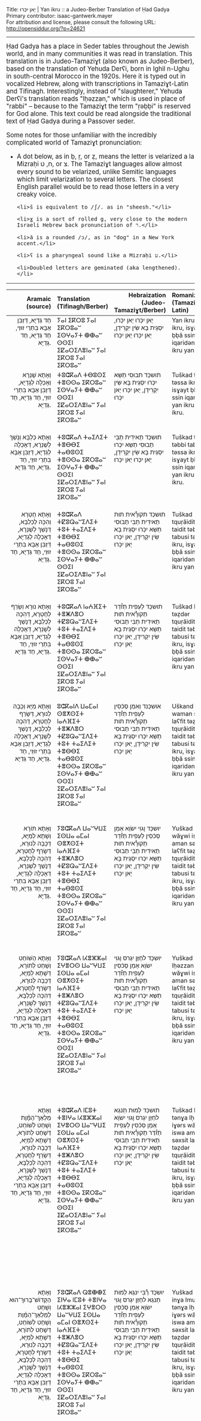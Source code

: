 <html>
<head></head>
<body>
Title: יַאן יִכְּרוּ | Yan ikru :: a Judeo-Berber Translation of Ḥad Gadya<br />
Primary contributor: isaac-gantwerk.mayer<br />
For attribution and license, please consult the following URL: <a href="http://opensiddur.org/?p=24621">http://opensiddur.org/?p=24621</a>
<p />
<hr />

<div class="english" style="font-size: 1.2em;">
Ḥad Gadya has a place in Seder tables throughout the Jewish world, and in many communities it was read in translation. This translation is in Judeo-Tamaziɣt (also known as Judeo-Berber), based on the translation of Yehuda Derʕi, born in Ighil n-Ughu in south-central Morocco in the 1920s. Here it is typed out in vocalized Hebrew, along with transcriptions in Tamaziɣt-Latin and Tifinagh. Interestingly, instead of "slaughterer," Yehuda Derʕi's translation reads "lḥǝzzan," which is used in place of "rabbi" – because to the Tamaziɣt the term "ṛǝḅḅi" is reserved for God alone. This text could be read alongside the traditional text of Ḥad Gadya during a Passover seder.

Some notes for those unfamiliar with the incredibly complicated world of Tamaziɣt pronunciation:
<ul>
	<li>A dot below, as in ḅ, ṛ, or ẓ, means the letter is velarized a la Mizraḥi ח, ט, or צ. The Tamaziɣt languages allow almost every sound to be velarized, unlike Semitic languages which limit velarization to several letters. The closest English parallel would be to read those letters in a very creaky voice.</li>

	<li>š is equivalent to /ʃ/. as in "sheesh."</li>

	<li>ɣ is a sort of rolled g, very close to the modern Israeli Hebrew back pronunciation of ר.</li>

	<li>ă is a rounded /ɔ/, as in "dog" in a New York accent.</li>

	<li>ʕ is a pharyngeal sound like a Mizraḥi ע.</li>

	<li>Doubled letters are geminated (aka lengthened).</li>
</ul>
</div>

<hr />

<table style="width:100%;margin-left: auto;margin-right: auto;" class="draggable">
<thead><tr><th id="x" style="text-align: right;">Aramaic (source)</th><th style="text-align: left;">Translation (Tifinagh/Berber)</th><th style="text-align: right;">Hebraization (Judeo-Tamaziɣt/Berber)</th><th style="text-align: left;">Romanization (Tamaziɣt-Latin)</th><th style="text-align: left;">Translation (English)</th></tr></thead>
<tbody>
<tr><td style="vertical-align:top;" width="25%">
<div class="aramaic" style="text-align: right;"><span lang="he">	 
חַד גַּדְיָא, דְּזַבִּן אַבָּא בִּתְרֵי זוּזֵי, חַד גַּדְיָא, חַד גַּדְיָא.
</span></div>
</td>

<td style="vertical-align:top;" width="36%">
<div class="judeo-berber"><span lang="Tfng">
ⵢⴰⵏ ⵉⴽⵔⵓ ⵢⴰⵏ ⵉⴽⵔⵓⴰⵯ ⵉⵙⵖⴰⵢⵜ ⴲⴲⴰⵯ ⵙⵙⵉⵏ ⵉⵇⴰⵔⵉⴷⴻⵏⴰⵯ ⵢⴰⵏ ⵉⴽⵔⵓ ⵢⴰⵏ ⵉⴽⵔⵓⴰⵯ
</span></div>
</td>

<td style="vertical-align:top;" width="36%">
<div class="liturgy"><span lang="jbe">
יַאן יִכְּרוּ יַאן יִכְּרוּ, יִסְגַית בָּא שִּׂין יִקַרִידְן, יַאן יִכְּרוּ יַאן יִכְּרוּ׃
</div>
</td>

<td style="vertical-align:top;" width="36%">
<div class="english">	
Yan ikru yan ikru, isɣayt ḅḅă ssin iqaridǝn, yan ikru yan ikru.
</div>
</td>
 
<td style="vertical-align:top;" width="36%">
<div class="english">	
One little goat that my father bought for two zuzim, for two zuzim.
</div>
</td></tr>


<tr><td style="vertical-align:top;" width="25%">
<div class="aramaic" style="text-align: right;"><span lang="he">	 
וְאָתָא שֻׁנְרָא וְאָכְלָה לְגַדְיָא, דְּזַבִּן אַבָּא בִּתְרֵי זוּזֵי, חַד גַּדְיָא, חַד גַּדְיָא.
</span></div>
</td>

<td style="vertical-align:top;" width="36%">
<div class="judeo-berber"><span lang="Tfng">
ⵜⵓⵛⴽⴰⴷ ⵜⴱⵓⵙⵉ ⵜⴻⵙⵙⴰ ⵉⴽⵔⵓⴰⵯ ⵉⵙⵖⴰⵢⵜ ⴲⴲⴰⵯ ⵙⵙⵉⵏ ⵉⵇⴰⵔⵉⴷⴻⵏⴰⵯ ⵢⴰⵏ ⵉⴽⵔⵓ ⵢⴰⵏ ⵉⴽⵔⵓⴰⵯ
</span></div>
</td>

<td style="vertical-align:top;" width="36%">
<div class="liturgy"><span lang="jbe">
תוּשכַּד תבוּסִי תְשַּא יִכְּרוּ יִסְגַית בָּא שִּׂין יִקַרִידְן, יַאן יִכְּרוּ יַאן יִכְּרוּ
</div>
</td>

<td style="vertical-align:top;" width="36%">
<div class="english">	
Tuškad tbusi tǝssa ikru, isɣayt ḅḅă ssin iqaridǝn, yan ikru yan ikru.
</div>
</td>
 
<td style="vertical-align:top;" width="36%">
<div class="english">	
A cat came and ate the goat that my father bought for two zuzim, for two zuzim.
</div>
</td></tr>


<tr><td style="vertical-align:top;" width="25%">
<div class="aramaic" style="text-align: right;"><span lang="he">	 
וְאָתָא כַּלְבָּא וְנָשַׁךְ לְשֻׁנְרָא, דְּאָכְלָה לְגַדְיָא, דְּזַבִּן אַבָּא בִּתְרֵי זוּזֵי, חַד גַּדְיָא, חַד גַּדְיָא.
</span></div>
</td>
 
<td style="vertical-align:top;" width="36%">
<div class="judeo-berber"><span lang="Tfng">
ⵜⵓⵛⴽⴰⴷ ⵜⴰⵉⴷⵉⵜ ⵜⴻⴱⴱⵉ ⵜⴰⴱⵓⵙⵉ ⵜⴻⵙⵙⴰ ⵉⴽⵔⵓⴰⵯ ⵉⵙⵖⴰⵢⵜ ⴲⴲⴰⵯ ⵙⵙⵉⵏ ⵉⵇⴰⵔⵉⴷⴻⵏⴰⵯ ⵢⴰⵏ ⵉⴽⵔⵓ ⵢⴰⵏ ⵉⴽⵔⵓⴰⵯ
</span></div>
</td>

<td style="vertical-align:top;" width="36%">
<div class="liturgy"><span lang="jbe">
תוּשכַּד תַאיִדִית תְבִּי תַבוּסִי תְשַּא יִכְּרוּ יִסְגַית בָּא שִּׂין יִקַרִידְן, יַאן יִכְּרוּ יַאן יִכְּרוּ׃
</div>
</td>

<td style="vertical-align:top;" width="36%">
<div class="english">	
Tuškad taidit tǝbbi tabusi tǝssa ikru, isɣayt ḅḅă ssin iqaridǝn, yan ikru yan ikru.
</div>
</td>

<td style="vertical-align:top;" width="36%">
<div class="english">	
A dog came and bit the cat that ate the goat that my father bought for two zuzim, for two zuzim.
</div>
</td></tr>


<tr><td style="vertical-align:top;" width="25%">
<div class="aramaic" style="text-align: right;"><span lang="he">	 
וְאָתָא חֻטְרָא וְהִכָּה לְכַלְבָּא, דְּנָשַׁךְ לְשֻׁנְרָא, דְּאָכְלָה לְגַדְיָא, דְּזַבִּן אַבָּא בִּתְרֵי זוּזֵי, חַד גַּדְיָא, חַד גַּדְיָא.
</span></div>
</td>

<td style="vertical-align:top;" width="36%">
<div class="judeo-berber"><span lang="Tfng">
ⵜⵓⵛⴽⴰⴷ ⵜⵇⵓⵕⴰⵯⵉⴷⵉⵜ ⵜⵓⵜ ⵜⴰⵉⴷⵉⵜ ⵜⴻⴱⴱⵉ ⵜⴰⴱⵓⵙⵉ ⵜⴻⵙⵙⴰ ⵉⴽⵔⵓⴰⵯ ⵉⵙⵖⴰⵢⵜ ⴲⴲⴰⵯ ⵙⵙⵉⵏ ⵉⵇⴰⵔⵉⴷⴻⵏⴰⵯ ⵢⴰⵏ ⵉⴽⵔⵓ ⵢⴰⵏ ⵉⴽⵔⵓⴰⵯ
</span></div>
</td>

<td style="vertical-align:top;" width="36%">
<div class="liturgy"><span lang="jbe">
תוּשכַּד תקוּרָ֯אית תוּת תַאיִדִית תְבִּי תַבוּסִי תְשַּא יִכְּרוּ יִסְגַית בָּא שִּׂין יִקַרִידְן, יַאן יִכְּרוּ יַאן יִכְּרוּ׃
</div>
</td>

<td style="vertical-align:top;" width="36%">
<div class="english">	
Tuškad tquṛăidit tut taidit tǝbbi tabusi tǝssa ikru, isɣayt ḅḅă ssin iqaridǝn, yan ikru yan ikru.
</div>
</td>

<td style="vertical-align:top;" width="36%">
<div class="english">	
A stick came and hit the dog that bit the cat that ate the goat that my father bought for two zuzim, for two zuzim.
</div>
</td></tr>


<tr><td style="vertical-align:top;" width="25%">
<div class="aramaic" style="text-align: right;"><span lang="he">	 
וְאָתָא נוּרָא וְשָׂרַף לְחֻטְרָא, דְּהִכָּה לְכַלְבָּא, דְּנָשַׁךְ לְשֻׁנְרָא, דְּאָכְלָה לְגַדְיָא, דְּזַבִּן אַבָּא בִּתְרֵי זוּזֵי, חַד גַּדְיָא, חַד גַּדְיָא.
</span></div>
</td>

<td style="vertical-align:top;" width="36%">
<div class="judeo-berber"><span lang="Tfng">
ⵜⵓⵛⴽⴰⴷ lⴰⵄⴼⵉⵜ ⵜⴻⵥⴷⴻⵔ ⵜⵇⵓⵕⴰⵯⵉⴷⵉⵜ ⵜⵓⵜ ⵜⴰⵉⴷⵉⵜ ⵜⴻⴱⴱⵉ ⵜⴰⴱⵓⵙⵉ ⵜⴻⵙⵙⴰ ⵉⴽⵔⵓⴰⵯ ⵉⵙⵖⴰⵢⵜ ⴲⴲⴰⵯ ⵙⵙⵉⵏ ⵉⵇⴰⵔⵉⴷⴻⵏⴰⵯ ⵢⴰⵏ ⵉⴽⵔⵓ ⵢⴰⵏ ⵉⴽⵔⵓⴰⵯ
</span></div>
</td>

<td style="vertical-align:top;" width="36%">
<div class="liturgy"><span lang="jbe">
תוּשכַּד לַעְפִית תְז֯דְר תַקוּרָ֯אית תוּת תַאיִדִית תְבִּי תַבוּסִי תְשַּא יִכְּרוּ יִסְגַית בָּא שִּׂין יִקַרִידְן, יַאן יִכְּרוּ יַאן יִכְּרוּ׃
</div>
</td>

<td style="vertical-align:top;" width="36%">
<div class="english">	
Tuškad laʕfit tǝẓdǝr tquṛăidit tut taidit tǝbbi tabusi tǝssa ikru, isɣayt ḅḅă ssin iqaridǝn, yan ikru yan ikru.
</div>
</td>

<td style="vertical-align:top;" width="36%">
<div class="english">	
A fire came and burned the stick that hit the dog that bit the cat that ate the goat that my father bought for two zuzim, for two zuzim.
</div>
</td></tr>


<tr><td style="vertical-align:top;" width="25%">
<div class="aramaic" style="text-align: right;"><span lang="he">	 
וְאָתָא מַיָּא וְכָבָה לְנוּרָא, דְּשָׂרַף לְחֻטְרָא, דְּהִכָּה לְכַלְבָּא, דְּנָשַׁךְ לְשֻׁנְרָא, דְּאָכְלָה לְגַדְיָא, דְּזַבִּן אַבָּא בִּתְרֵי זוּזֵי, חַד גַּדְיָא, חַד גַּדְיָא.
</span></div>
</td>

<td style="vertical-align:top;" width="36%">
<div class="judeo-berber"><span lang="Tfng">
ⵓⵛⴽⴰⵏⴷ ⵡⴰⵎⴰⵏ ⵙⴻⵅⵙⵉⵜ lⴰⵄⴼⵉⵜ ⵜⴻⵥⴷⴻⵔ ⵜⵇⵓⵕⴰⵯⵉⴷⵉⵜ ⵜⵓⵜ ⵜⴰⵉⴷⵉⵜ ⵜⴻⴱⴱⵉ ⵜⴰⴱⵓⵙⵉ ⵜⴻⵙⵙⴰ ⵉⴽⵔⵓⴰⵯ ⵉⵙⵖⴰⵢⵜ ⴲⴲⴰⵯ ⵙⵙⵉⵏ ⵉⵇⴰⵔⵉⴷⴻⵏⴰⵯ ⵢⴰⵏ ⵉⴽⵔⵓ ⵢⴰⵏ ⵉⴽⵔⵓⴰⵯ
</span></div>
</td>

<td style="vertical-align:top;" width="36%">
<div class="liturgy"><span lang="jbe">
אוּשכַּנד וַאמַן סְּכֿסִין לַעְפִית תְז֯דְר תַקוּרָ֯אית תוּת תַאיִדִית תְבִּי תַבוּסִי תְשַּא יִכְּרוּ יִסְגַית בָּא שִּׂין יִקַרִידְן, יַאן יִכְּרוּ יַאן יִכְּרוּ׃
</div>
</td>

<td style="vertical-align:top;" width="36%">
<div class="english">	
Uškand waman sǝxsit laʕfit tǝẓdǝr tquṛăidit tut taidit tǝbbi tabusi tǝssa ikru, isɣayt ḅḅă ssin iqaridǝn, yan ikru yan ikru.
</div>
</td>

<td style="vertical-align:top;" width="36%">
<div class="english">	
Water came and put out the fire that burned the stick that hit the dog that bit the cat that ate the goat that my father bought for two zuzim, for two zuzim.
</div>
</td></tr>


<tr><td style="vertical-align:top;" width="25%">
<div class="aramaic" style="text-align: right;"><span lang="he">	 
וְאָתָא תּוֹרָא וְשָׁתָא לְמַיָּא, דְּכָבָה לְנוּרָא, דְּשָׂרַף לְחֻטְרָא, דְּהִכָּה לְכַלְבָּא, דְּנָשַׁךְ לְשֻׁנְרָא, דְּאָכְלָה לְגַדְיָא, דְּזַבִּן אַבָּא בִּתְרֵי זוּזֵי, חַד גַּדְיָא, חַד גַּדְיָא.
</span></div>
</td>

<td style="vertical-align:top;" width="36%">
<div class="judeo-berber"><span lang="Tfng">
ⵢⵓⵛⴽⴰⴷ ⵡⴰⵯⵖⵡⵉ ⵉⵙⵡⴰ ⴰⵎⴰⵏ ⵙⴻⵅⵙⵉⵜ lⴰⵄⴼⵉⵜ ⵜⴻⵥⴷⴻⵔ ⵜⵇⵓⵕⴰⵯⵉⴷⵉⵜ ⵜⵓⵜ ⵜⴰⵉⴷⵉⵜ ⵜⴻⴱⴱⵉ ⵜⴰⴱⵓⵙⵉ ⵜⴻⵙⵙⴰ ⵉⴽⵔⵓⴰⵯ ⵉⵙⵖⴰⵢⵜ ⴲⴲⴰⵯ ⵙⵙⵉⵏ ⵉⵇⴰⵔⵉⴷⴻⵏⴰⵯ ⵢⴰⵏ ⵉⴽⵔⵓ ⵢⴰⵏ ⵉⴽⵔⵓⴰⵯ
</span></div>
</td>

<td style="vertical-align:top;" width="36%">
<div class="liturgy"><span lang="jbe">
יוּשכַּד וָגוִי יִשׂוַא אַמַן סְּכֿסִין לַעְפִית תְז֯דְר תַקוּרָ֯אית תוּת תַאיִדִית תְבִּי תַבוּסִי תְשַּא יִכְּרוּ יִסְגַית בָּא שִּׂין יִקַרִידְן, יַאן יִכְּרוּ יַאן יִכְּרוּ׃
</div>
</td>

<td style="vertical-align:top;" width="36%">
<div class="english">	
Yuškad wăɣwi iswa aman sǝxsit laʕfit tǝẓdǝr tquṛăidit tut taidit tǝbbi tabusi tǝssa ikru, isɣayt ḅḅă ssin iqaridǝn, yan ikru yan ikru.
</div>
</td>

<td style="vertical-align:top;" width="36%">
<div class="english">	
An ox came and drank the water that put out the fire that burned the stick that hit the dog that bit the cat that ate the goat that my father bought for two zuzim, for two zuzim.
</div>
</td></tr>


<tr><td style="vertical-align:top;" width="25%">
<div class="aramaic" style="text-align: right;"><span lang="he">	 
וְאָתָא הַשּׁוֹחֵט וְשָׁחַט לְתוֹרָא, דְּשָׁתָא לְמַיָּא, דְּכָבָה לְנוּרָא, דְּשָׂרַף לְחֻטְרָא, דְּהִכָּה לְכַלְבָּא, דְּנָשַׁךְ לְשֻׁנְרָא, דְּאָכְלָה לְגַדְיָא, דְּזַבִּן אַבָּא בִּתְרֵי זוּזֵי, חַד גַּדְיָא, חַד גַּדְיָא.
</span></div>
</td>

<td style="vertical-align:top;" width="36%">
<div class="judeo-berber"><span lang="Tfng">
ⵢⵓⵛⴽⴰⴷ lⵃⴻⵣⵣⴰⵏ ⵉⵖⴻⵔⵙ ⵡⴰⵯⵖⵡⵉ ⵉⵙⵡⴰ ⴰⵎⴰⵏ ⵙⴻⵅⵙⵉⵜ lⴰⵄⴼⵉⵜ ⵜⴻⵥⴷⴻⵔ ⵜⵇⵓⵕⴰⵯⵉⴷⵉⵜ ⵜⵓⵜ ⵜⴰⵉⴷⵉⵜ ⵜⴻⴱⴱⵉ ⵜⴰⴱⵓⵙⵉ ⵜⴻⵙⵙⴰ ⵉⴽⵔⵓⴰⵯ ⵉⵙⵖⴰⵢⵜ ⴲⴲⴰⵯ ⵙⵙⵉⵏ ⵉⵇⴰⵔⵉⴷⴻⵏⴰⵯ ⵢⴰⵏ ⵉⴽⵔⵓ ⵢⴰⵏ ⵉⴽⵔⵓⴰⵯ
</span></div>
</td>

<td style="vertical-align:top;" width="36%">
<div class="liturgy"><span lang="jbe">
יוּשכַּד לחְזַּן יִגְרס וָגוִי יִשׂוַא אַמַן סְּכֿסִין לַעְפִית תְז֯דְר תַקוּרָ֯אית תוּת תַאיִדִית תְבִּי תַבוּסִי תְשַּא יִכְּרוּ יִסְגַית בָּא שִּׂין יִקַרִידְן, יַאן יִכְּרוּ יַאן יִכְּרוּ׃
</div>
</td>

<td style="vertical-align:top;" width="36%">
<div class="english">	
Yuškad lḥǝzzan iɣǝrs wăɣwi iswa aman sǝxsit laʕfit tǝẓdǝr tquṛăidit tut taidit tǝbbi tabusi tǝssa ikru, isɣayt ḅḅă ssin iqaridǝn, yan ikru yan ikru.
</div>
</td>

<td style="vertical-align:top;" width="36%">
<div class="english">	
A butcher came and slaughtered the ox that drank the water that put out the fire that burned the stick that hit the dog that bit the cat that ate the goat that my father bought for two zuzim, for two zuzim.
</div>
</td></tr>


<tr><td style="vertical-align:top;" width="25%">
<div class="aramaic" style="text-align: right;"><span lang="he">	 
וְאָתָא מַלְאַךְ־הַמָּ֫וֶת וְשָׁחַט לְשׁוֹחֵט, דְּשָׁחַט לְתוֹרָא, דְּשָׁתָא לְמַיָּא, דְּכָבָה לְנוּרָא, דְּשָׂרַף לְחֻטְרָא, דְּהִכָּה לְכַלְבָּא, דְּנָשַׁךְ לְשֻׁנְרָא, דְּאָכְלָה לְגַדְיָא, דְּזַבִּן אַבָּא בִּתְרֵי זוּזֵי, חַד גַּדְיָא, חַד גַּדְיָא.
</span></div>
</td>

<td style="vertical-align:top;" width="36%">
<div class="judeo-berber"><span lang="Tfng">
ⵜⵓⵛⴽⴰⴷ lⵎⵓⵜ ⵜⴻⵏⵖⴰ lⵃⴻⵣⵣⴰⵏ ⵉⵖⴻⵔⵙ ⵡⴰⵯⵖⵡⵉ ⵉⵙⵡⴰ ⴰⵎⴰⵏ ⵙⴻⵅⵙⵉⵜ lⴰⵄⴼⵉⵜ ⵜⴻⵥⴷⴻⵔ ⵜⵇⵓⵕⴰⵯⵉⴷⵉⵜ ⵜⵓⵜ ⵜⴰⵉⴷⵉⵜ ⵜⴻⴱⴱⵉ ⵜⴰⴱⵓⵙⵉ ⵜⴻⵙⵙⴰ ⵉⴽⵔⵓⴰⵯ ⵉⵙⵖⴰⵢⵜ ⴲⴲⴰⵯ ⵙⵙⵉⵏ ⵉⵇⴰⵔⵉⴷⴻⵏⴰⵯ ⵢⴰⵏ ⵉⴽⵔⵓ ⵢⴰⵏ ⵉⴽⵔⵓⴰⵯ
</span></div>
</td>

<td style="vertical-align:top;" width="36%">
<div class="liturgy"><span lang="jbe">
תוּשכַּד לְמוּת תְנגַא לחְזַּן יִגְרס וָגוִי יִשׂוַא אַמַן סְּכֿסִין לַעְפִית תְז֯דְר תַקוּרָ֯אית תוּת תַאיִדִית תְבִּי תַבוּסִי תְשַּא יִכְּרוּ יִסְגַית בָּא שִּׂין יִקַרִידְן, יַאן יִכְּרוּ יַאן יִכְּרוּ׃
</div>
</td>

<td style="vertical-align:top;" width="36%">
<div class="english">	
Tuškad lmut tǝnɣa lḥǝzzan iɣǝrs wăɣwi iswa aman sǝxsit laʕfit tǝẓdǝr tquṛăidit tut taidit tǝbbi tabusi tǝssa ikru, isɣayt ḅḅă ssin iqaridǝn, yan ikru yan ikru.
</div>
</td>

<td style="vertical-align:top;" width="36%">
<div class="english">	
The Angel of Death came and slaughtered the shoḥet who slaughtered the ox that drank the water that put out the fire that burned the stick that hit the dog that bit the cat that ate the goat that my father bought for two zuzim, for two zuzim.
</div>
</td></tr>


<tr><td style="vertical-align:top;" width="25%">
<div class="aramaic" style="text-align: right;"><span lang="he">	 
וְאָתָא הַקָּדוֹשׁ־בָּרוּךְ־הוּא וְשָׁחַט לְמַלְאַךְ־הַמָּ֫וֶת וְשָׁחַט לְשׁוֹחֵט, דְּשָׁחַט לְתוֹרָא, דְּשָׁתָא לְמַיָּא, דְּכָבָה לְנוּרָא, דְּשָׂרַף לְחֻטְרָא, דְּהִכָּה לְכַלְבָּא, דְּנָשַׁךְ לְשֻׁנְרָא, דְּאָכְלָה לְגַדְיָא, דְּזַבִּן אַבָּא בִּתְרֵי זוּזֵי, חַד גַּדְיָא, חַד גַּדְיָא.
</span></div>
</td>

<td style="vertical-align:top;" width="36%">
<div class="judeo-berber"><span lang="Tfng">
ⵢⵓⵛⴽⴰⴷ ⵕⴻⴲⴲⵉ ⵉⵏⵖⴰ lⵎⵓⵜ ⵜⴻⵏⵖⴰ lⵃⴻⵣⵣⴰⵏ ⵉⵖⴻⵔⵙ ⵡⴰⵯⵖⵡⵉ ⵉⵙⵡⴰ ⴰⵎⴰⵏ ⵙⴻⵅⵙⵉⵜ lⴰⵄⴼⵉⵜ ⵜⴻⵥⴷⴻⵔ ⵜⵇⵓⵕⴰⵯⵉⴷⵉⵜ ⵜⵓⵜ ⵜⴰⵉⴷⵉⵜ ⵜⴻⴱⴱⵉ ⵜⴰⴱⵓⵙⵉ ⵜⴻⵙⵙⴰ ⵉⴽⵔⵓⴰⵯ ⵉⵙⵖⴰⵢⵜ ⴲⴲⴰⵯ ⵙⵙⵉⵏ ⵉⵇⴰⵔⵉⴷⴻⵏⴰⵯ ⵢⴰⵏ ⵉⴽⵔⵓ ⵢⴰⵏ ⵉⴽⵔⵓⴰⵯ
</span></div>
</td>

<td style="vertical-align:top;" width="36%">
<div class="liturgy"><span lang="jbe">
יוּשכַּד רְ֯בִּי יִנגַא לְמוּת תְנגַא לחְזַּן יִגְרס וָגוִי יִשׂוַא אַמַן סְּכֿסִין לַעְפִית תְז֯דְר תַקוּרָ֯אית תוּת תַאיִדִית תְבִּי תַבוּסִי תְשַּא יִכְּרוּ יִסְגַית בָּא שִּׂין יִקַרִידְן, יַאן יִכְּרוּ יַאן יִכְּרוּ׃
</div>
</td>

<td style="vertical-align:top;" width="36%">
<div class="english">	
Yuškad ṛǝḅḅi inɣa lmut tǝnɣa lḥǝzzan iɣǝrs wăɣwi iswa aman sǝxsit laʕfit tǝẓdǝr tquṛăidit tut taidit tǝbbi tabusi tǝssa ikru, isɣayt ḅḅă ssin iqaridǝn, yan ikru yan ikru.
</div>
</td>

<td style="vertical-align:top;" width="36%">
<div class="english">	
Then the blessed Holy One came and slaughtered the Angel of Death who slaughtered the shoḥet who slaughtered the ox that drank the water that put out the fire that burned the stick that hit the dog that bit the cat that ate the goat that my father bought for two zuzim, for two zuzim.
</div>
</td></tr>
</tbody></table>

<hr />

The earliest known appearance of “Ḥad Gadya,” by an unknown author, can be found in the Prague Haggadah (1526). The text of the poem is in a form of playful Aramaic and it is accompanied by <a href="https://opensiddur.org/miscellanea/had-gadya/">the lyrics in medieval Yiddish</a>.[foot]The Jewish Encyclopedia (1906, NY) vol. 8 page 190 s.v. “Had Gadya” calls it German.[/foot] It is unclear which, if either, came first — the Yiddish or the Aramaic. The Aramaic above below follows the text as it appears in the Prague Haggadah (1526). The Aramaic has been vocalized according to the Prague Haggadah (1590). Besides the transcription of the Aramaic with its vocalization, I have also added a translation sourced from Eve Levavi Feinstein's <a href="https://opensiddur.org/compilations/festival-guides-and-haggadot/passover-seder/haggadah-for-pesah-an-english-translation/">Passover Haggadah translation</a>. --Aharon N. Varady

<h3>Source</h3>

Had Gadya in Judeo-Berber (<em>Handbook of Jewish Languages Revised and Updated Edition</em>, Brill 2017)

<a href="https://opensiddur.org/wp-content/uploads/2019/04/Had-Gadya-in-Judeo-Berber-Handbook-of-Jewish-Languages-Revised-and-Updated-Edition-2017.jpg"><img src="https://opensiddur.org/wp-content/uploads/2019/04/Had-Gadya-in-Judeo-Berber-Handbook-of-Jewish-Languages-Revised-and-Updated-Edition-2017-300x225.jpg" alt="" width="300" height="225" class="alignnone size-medium wp-image-24622" /></a>

</body>
</html>
